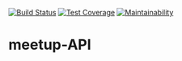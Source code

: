 [![Build Status](https://travis-ci.org/timlubanga/meetup-API.svg?branch=ft-config)](https://travis-ci.org/timlubanga/meetup-API)
[![Test Coverage](https://api.codeclimate.com/v1/badges/9d361d5c4107ff703758/test_coverage)](https://codeclimate.com/github/timlubanga/meetup-API/test_coverage)
[![Maintainability](https://api.codeclimate.com/v1/badges/9d361d5c4107ff703758/maintainability)](https://codeclimate.com/github/timlubanga/meetup-API/maintainability)

# meetup-API
